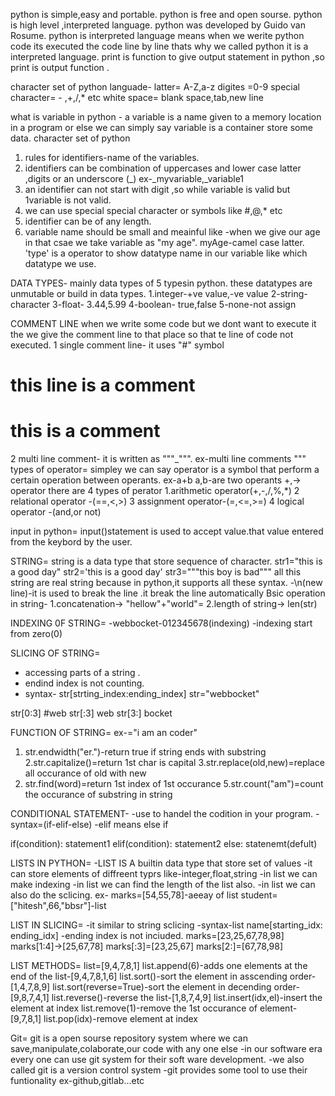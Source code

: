 python is simple,easy and portable.
python is free and open sourse.
python is high level ,interpreted language.
python was developed by Guido van Rosume.
python is interpreted language means when we werite python code its executed the code line by line  thats why we called python
it is a interpreted language.
print is function to give output statement in python ,so print is output function .

character set of python languade-
latter= A-Z,a-z
digites =0-9
special character= - ,+,/,* etc
white space= blank space,tab,new line

what is variable in python - a variable is a name given to a memory location in a program or else we can simply say variable is a container store some data.
character set of python 
1. rules for identifiers-name of the variables.
2. identifiers can be combination of uppercases and lower case latter ,digits or an underscore (_) ex-_myvariable,_variable1
3. an identifier can not start with digit ,so while variable is valid but 1variable is not valid.
4. we can use special special character or symbols like #,@,*  etc
5. identifier can be of any length.
6. variable name should be small and meainful like -when we give  our  age in that csae we take variable as "my age".
myAge-camel case latter.
'type' is a operator to show datatype name in our variable like which datatype we use. 

DATA TYPES-
mainly data types of 5 typesin python.
these datatypes are unmutable or build in data types.
1.integer-+ve value,-ve value
2-string- character 
3-float- 3.44,5.99
4-boolean- true,false
5-none-not assign

COMMENT LINE
when we write some code but we dont want to execute it the we give the comment line to that place so that te line of code not executed.
1 single comment line- it uses "#" symbol
# this line is a comment
# this is a comment
2 multi line comment-
it  is written as """_""".
ex-multi line
comments 
"""
types of operator=
simpley we can say operator is a symbol that perform a certain operation between operants.
ex-a+b
a,b-are two operants
+,-> operator
there are 4 types of perator 
1.arithmetic operator(+,-,/,%,*)
2 relational operator -(==,<,>)
3 assignment operator-(=,<=,>=)
4 logical operator -(and,or not)


input in python=
input()statement is used to accept value.that value entered from the keybord by the user.


STRING=
string is a data type that store sequence of character.
str1="this is a good day"
str2='this is a good day'
str3="""this boy is bad"""
all this string are real string because in python,it supports all these syntax.
-\n(new line)-it is used to break the line .it break the line automatically
Bsic operation in string-
1.concatenation->
"hellow"+"world"=
2.length of string->
len(str)

INDEXING 0F STRING=
-webbocket-012345678(indexing)
-indexing start from zero(0)



SLICING OF STRING=
- accessing parts of a string .
- endind index is not counting.
- syntax- str[strting_index:ending_index]
str="webbocket"

str[0:3] #web
str[:3] web
str[3:] bocket

FUNCTION OF STRING=
ex-="i am an coder"
1. str.endwidth("er.")-return true if string ends with substring
2.str.capitalize()=return 1st char is capital
3.str.replace(old,new)=replace all occurance of old with new
4. str.find(word)=return 1st index of 1st occurance
5.str.count("am")=count the occurance of substring in string

CONDITIONAL STATEMENT-
-use to handel the codition in your program.
-syntax=(if-elif-else)
-elif means else if

if(condition):
statement1
elif(condition):
statement2
else:
statenemt(defult)

LISTS IN PYTHON=
-LIST IS A builtin data type that store set of values
-it can store elements of diffreent typrs like-integer,float,string
-in list we can make indexing
-in list we can find the length of the list also.
-in list we can also do the sclicing.
ex-
marks=[54,55,78]-aeeay of list
student=["hitesh",66,"bbsr"]-list

LIST IN SLICING=
-it similar to string sclicing
-syntax-list name[starting_idx: ending_idx]
-ending index is not inciuded.
marks=[23,25,67,78,98]
marks[1:4]->[25,67,78]
marks[:3]=[23,25,67]
marks[2:]=[67,78,98]

LIST METHODS=
list=[9,4,7,8,1]
list.append(6)-adds one elements at the end of the list-[9,4,7,8,1,6]
list.sort()-sort the element in asscending order-[1,4,7,8,9]
list.sort(reverse=True)-sort the element in decending order-[9,8,7,4,1]
list.reverse()-reverse the list-[1,8,7,4,9]
list.insert(idx,el)-insert the element at index
list.remove(1)-remove the 1st occurance of element-[9,7,8,1]
list.pop(idx)-remove element at index

Git=
git is a open sourse repository system where we can save,manipulate,colaborate,our code with any one else
-in our software era every one can use git system for their soft ware development.
-we also called git is a version control system
-git provides some tool to use their funtionality ex-github,gitlab...etc














